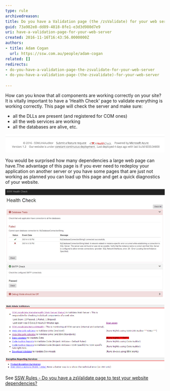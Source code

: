 ```yaml
---
type: rule
archivedreason: 
title: Do you have a Validation page (the /zsValidate) for your web server?
guid: 73a982e8-dd89-4818-8fe1-e3d3d980d7e9
uri: have-a-validation-page-for-your-web-server
created: 2016-11-16T16:43:56.0000000Z
authors:
- title: Adam Cogan
  url: https://ssw.com.au/people/adam-cogan
related: []
redirects:
- do-you-have-a-validation-page-the-zsvalidate-for-your-web-server
- do-you-have-a-validation-page-(the-zsvalidate)-for-your-web-server

---
```


How can you know that all components are working correctly on your site? It is vitally important to have a 'Health Check' page to validate everything is working correctly. This page will check the server and make sure:

* all the DLLs are present (and registered for COM ones)
* all the web services are working
* all the databases are alive, etc.



<!--endintro-->

![Figure: Link Auditor server info](../../assets/la-footer.jpg)  

You would be surprised how many dependencies a large web page can have.The advantage of this page is if you ever need to redeploy your application on another server or you have some pages that are just not working as planned you can load up this page and get a quick diagnostics of your website.

![Figure: One of the components on this web site is down](../../assets/ValidateSetup.jpg)  

![Figure: Automatically validating our website](../../assets/ValidationTests.jpg)  

See [SSW Rules - Do you have a zsValidate page to test your website dependencies?](https://www.ssw.com.au/ssw/Standards/Rules/RulesToBetterUnitTests.aspx#zsValidatePage)
